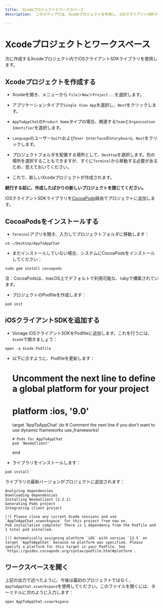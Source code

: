```yaml
---
title:  Xcodeプロジェクトとワークスペース
description:  このステップでは、Xcodeプロジェクトを作成し、iOSクライアントSDKライブラリを追加します。

---
```


Xcodeプロジェクトとワークスペース
===================

次に作成するXcodeプロジェクト内でiOSクライアントSDKライブラリを使用します。

Xcodeプロジェクトを作成する
----------------

* Xcodeを開き、メニューから `File`＞`New`＞`Project...`を選択します。

* アプリケーションタイプで`Single View App`を選択し、`Next`をクリックします。

* `AppToAppChat`の`Product Name`タイプの場合、関連する`Team`と`Organisation Identifier`を選択します。

* `Language`のユーザー`Swift`および`User Interface`の`Storyboard`。`Next`をクリックします。

* プロジェクトフォルダを配置する場所として、`Desktop`を選択します。別の場所を選択することもできますが、すぐに`Terminal`から移動する必要があるため、覚えておいてください。

* これで、新しいXcodeプロジェクトが作成されます。

**続行する前に、作成したばかりの新しいプロジェクトを閉じてください。** 

iOSクライアントSDKライブラリを[CocoaPods](https://cocoapods.org/)経由でプロジェクトに追加します。

CocoaPodsをインストールする
------------------

* `Terminal`アプリを開き、入力してプロジェクトフォルダに移動します：

```shell
cd ~/Desktop/AppToAppChat
```

* まだインストールしていない場合、システムにCocoaPodsをインストールしてください：

```shell
sudo gem install cocoapods
```

注：CocoaPodsは、macOS上でデフォルトで利用可能な、rubyで構築されています。

* プロジェクトのPodfileを作成します：

```shell
pod init
```

iOSクライアントSDKを追加する
-----------------

* Vonage iOSクライアントSDKをPodfileに追加します。これを行うには、`Xcode`で開きましょう：

```shell
open -a Xcode Podfile
```

* 以下に示すように、Podfileを更新します：

    # Uncomment the next line to define a global platform for your project
    # platform :ios, '9.0'
    
    target 'AppToAppChat' do
      # Comment the next line if you don't want to use dynamic frameworks
      use_frameworks!
    
      # Pods for AppToAppChat
      pod 'NexmoClient'
      
    end

* ライブラリをインストールします：

```shell
pod install
```

ライブラリの最新バージョンがプロジェクトに追加されます：

    Analyzing dependencies
    Downloading dependencies
    Installing NexmoClient (2.2.1)
    Generating Pods project
    Integrating client project
    
    [!] Please close any current Xcode sessions and use `AppToAppChat.xcworkspace` for this project from now on.
    Pod installation complete! There is 1 dependency from the Podfile and 1 total pod installed.
    
    [!] Automatically assigning platform `iOS` with version `13.5` on target `AppToAppChat` because no platform was specified. Please specify a platform for this target in your Podfile. See `https://guides.cocoapods.org/syntax/podfile.html#platform`.

ワークスペースを開く
----------

上記の出力で述べたように、今後は最初のプロジェクトではなく、`AppToAppChat.xcworkspace`を使用してください。このファイルを開くには、ターミナルに次のように入力します：

```shell
open AppToAppChat.xcworkspace
```

